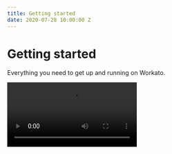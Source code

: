 ```yaml
---
title: Getting started
date: 2020-07-28 10:00:00 Z
---
```


# Getting started

Everything you need to get up and running on Workato.


<Video src="https://www.youtube.com/embed/1WCIlfUQq-s"/>


## Workato basics
- [What is Workato](/getting-started/what-is-workato.md)
- [Learn key concepts](/workato-concepts.md)
- [Create your first recipe](/getting-started/build-first-recipe.md)
- [Supported browsers](/getting-started/supported-browsers.md)

::: tip AUTOMATION INSTITUTE ONLINE COURSES
Get an introduction to Workato by visiting [Automation Institute](https://academy.workato.com/introduction-course). Complete the course and become a certified Automation Pro.
:::

## AssistIQ

AssistIQ in the Workato UI contains useful links and other resources, including:

- **Documentation:** Search the docs site and view results within AssistIQ. You can un-dock the window, move it, and resize it.
- **Recommended for you:** Learn about recent releases and read articles recommended for you based on your usage of Workato.
- **More ways to learn:** Register for an upcoming event with one click.
- **Resources:** Access the Automation Institute, Product Hour, and more.
- **Featured:** View newsletters, product news, and other important announcements.
- **Give feedback:** Share your suggestions for improving Workato.
- **Chat with us:** Start a live chat with Workato's customer support team.

::: details  ACCESS ASSISTIQ

<Stepper>
<Step>

Hover over the AssistIQ icon in the bottom-right corner of the Workato UI to display the entire button.

![AssistIQ button](~@img/assist-iq-button.png) _AssistIQ button_

</Step>
<Step>

Select the button to open AssistIQ.

![AssistIQ display](~@img/assist-iq-full.png) _AssistIQ content_

</Step>
<Step>

_Optional:_ Enter a search query in the **Search documentation** field. You can un-dock, resize, and move the window of results.

![Un-dock, resize, and move the docs in AssistIQ](~@img/assist-iq-docs.gif) _Un-dock, resize, and move the docs in AssistIQ_

</Step>
</Stepper>
:::